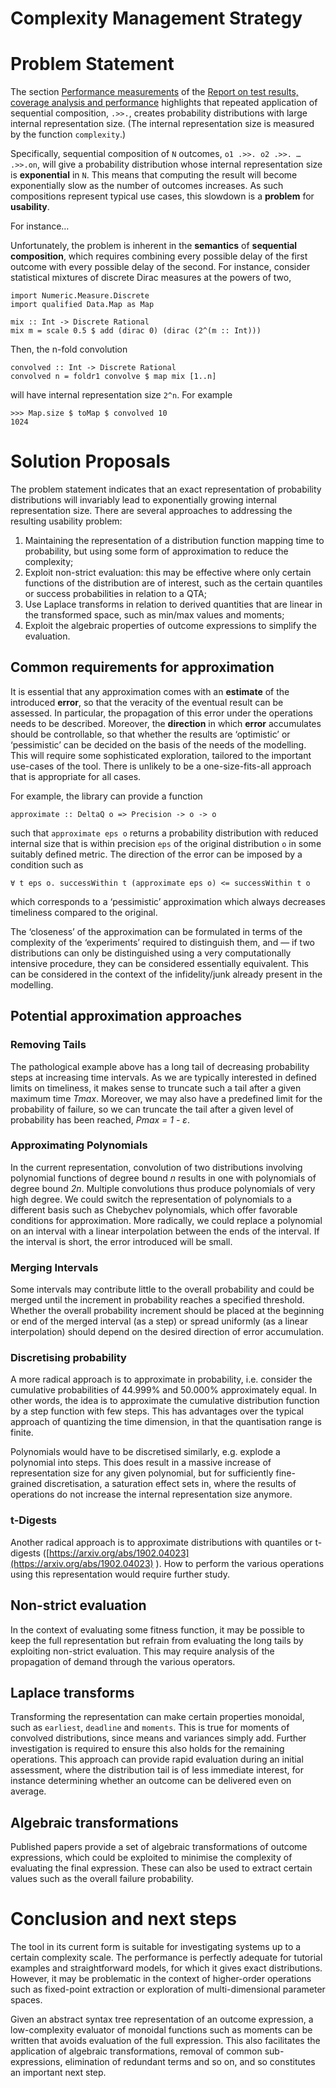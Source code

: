 # Complexity Management Strategy

# Problem Statement

The section [Performance measurements](https://github.com/DeltaQ-SD/deltaq/blob/41e75562843dcad0eae2d10fc678f7efb7c11a17/doc/reports/artefact-A2.md#performance-measurements)
of the [Report on test results, coverage analysis and performance](https://github.com/DeltaQ-SD/deltaq/blob/41e75562843dcad0eae2d10fc678f7efb7c11a17/doc/reports/artefact-A2.md)
highlights that repeated application of sequential composition, `.>>.`, creates
probability distributions with large internal representation size. (The internal
representation size is measured by the function `complexity`.)

Specifically, sequential composition of `N` outcomes, `o1 .>>. o2 .>>. … .>>.on`,
will give a probability distribution whose internal representation size is
**exponential** in `N`. This means that computing the result will become
exponentially slow as the number of outcomes increases. As such compositions
represent typical use cases, this slowdown is a **problem** for **usability**.

For instance…

Unfortunately, the problem is inherent in the **semantics** of **sequential composition**,
which requires combining every possible delay of the first
outcome with every possible delay of the second. For instance, consider
statistical mixtures of discrete Dirac measures at the powers of two,

```
import Numeric.Measure.Discrete
import qualified Data.Map as Map

mix :: Int -> Discrete Rational
mix m = scale 0.5 $ add (dirac 0) (dirac (2^(m :: Int)))
```

Then, the n-fold convolution

```
convolved :: Int -> Discrete Rational
convolved n = foldr1 convolve $ map mix [1..n]
```

will have internal representation size `2^n`. For example

```
>>> Map.size $ toMap $ convolved 10
1024
```

# Solution Proposals

The problem statement indicates that an exact representation of probability
distributions will invariably lead to exponentially growing internal
representation size. There are several approaches to addressing the resulting
usability problem:

1. Maintaining the representation of a distribution function mapping time to
   probability, but using some form of approximation to reduce the complexity;
2. Exploit non-strict evaluation: this may be effective where only certain
   functions of the distribution are of interest, such as the certain quantiles
   or success probabilities in relation to a QTA;
3. Use Laplace transforms in relation to derived quantities that are linear in
   the transformed space, such as min/max values and moments;
4. Exploit the algebraic properties of outcome expressions to simplify the
   evaluation.

## Common requirements for approximation

It is essential that any approximation comes with an **estimate** of the
introduced **error**, so that the veracity of the eventual result can be
assessed. In particular, the propagation of this error under the operations
needs to be described. Moreover, the **direction** in which **error**
accumulates should be controllable, so that whether the results are ‘optimistic’
or ‘pessimistic’ can be decided on the basis of the needs of the modelling. This
will require some sophisticated exploration, tailored to the important use-cases
of the tool. There is unlikely to be a one-size-fits-all approach that is
appropriate for all cases.

For example, the library can provide a function

```
approximate :: DeltaQ o => Precision -> o -> o
```

such that `approximate eps o` returns a probability distribution with reduced
internal size that is within precision `eps` of the original distribution `o` in
some suitably defined metric. The direction of the error can be imposed by a
condition such as

```
∀ t eps o. successWithin t (approximate eps o) <= successWithin t o
```

which corresponds to a ‘pessimistic’ approximation which always decreases
timeliness compared to the original.

The ‘closeness’ of the approximation can be formulated in terms of the
complexity of the ‘experiments’ required to distinguish them, and — if two
distributions can only be distinguished using a very computationally intensive
procedure, they can be considered essentially equivalent. This can be considered
in the context of the infidelity/junk already present in the modelling.

## Potential approximation approaches

### Removing Tails

The pathological example above has a long tail of decreasing probability steps
at increasing time intervals. As we are typically interested in defined limits
on timeliness, it makes sense to truncate such a tail after a given maximum time
*Tmax*. Moreover, we may also have a predefined limit for the probability of
failure, so we can truncate the tail after a given level of probability has been
reached, *Pmax \= 1 \- ε*.

### Approximating Polynomials

In the current representation, convolution of two distributions involving
polynomial functions of degree bound *n* results in one with polynomials of
degree bound *2n*. Multiple convolutions thus produce polynomials of very high
degree. We could switch the representation of polynomials to a different basis
such as Chebychev polynomials, which offer favorable conditions for
approximation. More radically, we could replace a polynomial on an interval with
a linear interpolation between the ends of the interval. If the interval is
short, the error introduced will be small.

### Merging Intervals

Some intervals may contribute little to the overall probability and could be
merged until the increment in probability reaches a specified threshold. Whether
the overall probability increment should be placed at the beginning or end of
the merged interval (as a step) or spread uniformly (as a linear interpolation)
should depend on the desired direction of error accumulation.

### Discretising probability

A more radical approach is to approximate in probability, i.e. consider the
cumulative probabilities of 44.999% and 50.000% approximately equal. In other
words, the idea is to approximate the cumulative distribution function by a step
function with few steps. This has advantages over the typical approach of
quantizing the time dimension, in that the quantisation range is finite.

Polynomials would have to be discretised similarly, e.g. explode a polynomial
into steps. This does result in a massive increase of representation size for
any given polynomial, but for sufficiently fine-grained discretisation, a
saturation effect sets in, where the results of operations do not increase the
internal representation size anymore.

### t-Digests

Another radical approach is to approximate distributions with quantiles or
t-digests ([https://arxiv.org/abs/1902.04023](https://arxiv.org/abs/1902.04023)
). How to perform the various operations using this representation would require
further study.

## Non-strict evaluation

In the context of evaluating some fitness function, it may be possible to keep
the full representation but refrain from evaluating the long tails by exploiting
non-strict evaluation. This may require analysis of the propagation of demand
through the various operators.

## Laplace transforms

Transforming the representation can make certain properties monoidal, such as
`earliest`, `deadline` and `moments`. This is true for moments of convolved
distributions, since means and variances simply add. Further investigation is
required to ensure this also holds for the remaining operations. This approach
can provide rapid evaluation during an initial assessment, where the
distribution tail is of less immediate interest, for instance determining
whether an outcome can be delivered even on average.

## Algebraic transformations

Published papers provide a set of algebraic transformations of outcome
expressions, which could be exploited to minimise the complexity of evaluating
the final expression. These can also be used to extract certain values such as
the overall failure probability.

# Conclusion and next steps

The tool in its current form is suitable for investigating systems up to a
certain complexity scale. The performance is perfectly adequate for tutorial
examples and straightforward models, for which it gives exact distributions.
However, it may be problematic in the context of higher-order operations such as
fixed-point extraction or exploration of multi-dimensional parameter spaces.

Given an abstract syntax tree representation of an outcome expression, a
low-complexity evaluator of monoidal functions such as moments can be written
that avoids evaluation of the full expression. This also facilitates the
application of algebraic transformations, removal of common sub-expressions,
elimination of redundant terms and so on, and so constitutes an important next
step.
